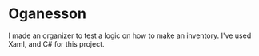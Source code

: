 # Oganesson
I made an organizer to test a logic on how to make an inventory. I've used Xaml, and C# for this project.
